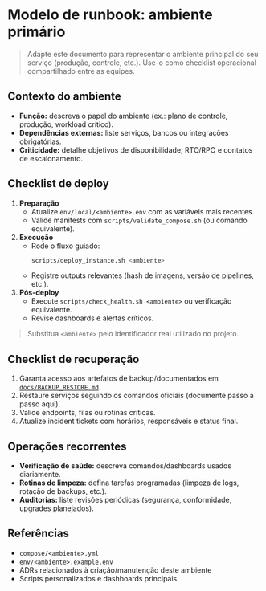 # Modelo de runbook: ambiente primário

> Adapte este documento para representar o ambiente principal do seu serviço (produção, controle, etc.). Use-o como checklist operacional compartilhado entre as equipes.

## Contexto do ambiente

- **Função:** descreva o papel do ambiente (ex.: plano de controle, produção, workload crítico).
- **Dependências externas:** liste serviços, bancos ou integrações obrigatórias.
- **Criticidade:** detalhe objetivos de disponibilidade, RTO/RPO e contatos de escalonamento.

## Checklist de deploy

1. **Preparação**
   - Atualize `env/local/<ambiente>.env` com as variáveis mais recentes.
   - Valide manifests com `scripts/validate_compose.sh` (ou comando equivalente).
2. **Execução**
   - Rode o fluxo guiado:
     ```bash
     scripts/deploy_instance.sh <ambiente>
     ```
   - Registre outputs relevantes (hash de imagens, versão de pipelines, etc.).
3. **Pós-deploy**
   - Execute `scripts/check_health.sh <ambiente>` ou verificação equivalente.
   - Revise dashboards e alertas críticos.

> Substitua `<ambiente>` pelo identificador real utilizado no projeto.

## Checklist de recuperação

1. Garanta acesso aos artefatos de backup/documentados em [`docs/BACKUP_RESTORE.md`](./BACKUP_RESTORE.md).
2. Restaure serviços seguindo os comandos oficiais (documente passo a passo aqui).
3. Valide endpoints, filas ou rotinas críticas.
4. Atualize incident tickets com horários, responsáveis e status final.

## Operações recorrentes

- **Verificação de saúde:** descreva comandos/dashboards usados diariamente.
- **Rotinas de limpeza:** defina tarefas programadas (limpeza de logs, rotação de backups, etc.).
- **Auditorias:** liste revisões periódicas (segurança, conformidade, upgrades planejados).

## Referências

- `compose/<ambiente>.yml`
- `env/<ambiente>.example.env`
- ADRs relacionados à criação/manutenção deste ambiente
- Scripts personalizados e dashboards principais
